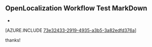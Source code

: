 ## OpenLocalization Workflow Test MarkDown
* 

[AZURE.INCLUDE [73e32433-2919-4935-a3b5-3a82edfd376a](calleeMd1.md)]

 
thanks!
